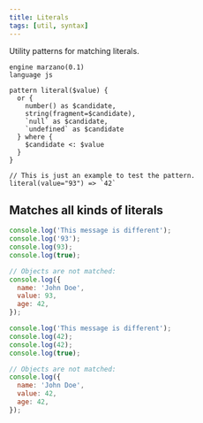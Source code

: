 ```yaml
---
title: Literals
tags: [util, syntax]
---
```


Utility patterns for matching literals.


```grit
engine marzano(0.1)
language js

pattern literal($value) {
  or {
    number() as $candidate,
    string(fragment=$candidate),
    `null` as $candidate,
    `undefined` as $candidate
  } where {
    $candidate <: $value
  }
}

// This is just an example to test the pattern.
literal(value="93") => `42`
```

## Matches all kinds of literals

```javascript
console.log('This message is different');
console.log('93');
console.log(93);
console.log(true);

// Objects are not matched:
console.log({
  name: 'John Doe',
  value: 93,
  age: 42,
});
```

```javascript
console.log('This message is different');
console.log(42);
console.log(42);
console.log(true);

// Objects are not matched:
console.log({
  name: 'John Doe',
  value: 42,
  age: 42,
});
```
